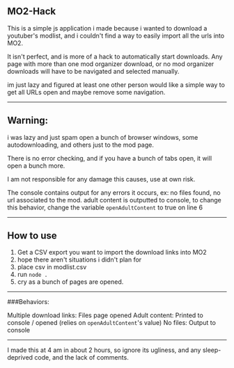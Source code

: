 ## MO2-Hack

This is a simple js  application i made because i wanted to download a youtuber's modlist,
and i couldn't find a way to easily import all the urls into MO2.

It isn't perfect, and is more of a hack to automatically start downloads.
Any page with more than one mod organizer download, or no mod organizer downloads will have to be navigated and selected manually.

im just lazy and figured at least one other person would like a simple way to get all URLs open and maybe remove some navigation.
***
## Warning:
i was lazy and just spam open a bunch of browser windows, some autodownloading, and others just to the mod page.

There is no error checking, and if you have a bunch of tabs open, it will open a bunch more.

I am not responsible for any damage this causes, use at own risk.

The console contains output for any errors it occurs, ex: no files found, no url associated to the mod. adult content is outputted to console, to change this behavior, change the variable ```openAdultContent``` to true on line 6
***
## How to use
1. Get a CSV export you want to import the download links into MO2
2. hope there aren't situations i didn't plan for
3. place csv in modlist.csv
4. run ```node .```
5. cry as a bunch of pages are opened.


***
###Behaviors:

Multiple download links: Files page opened
Adult content: Printed to console / opened (relies on ``openAdultContent``'s value)
No files: Output to console
***

I made this at 4 am in about 2 hours, so ignore its ugliness, and any sleep-deprived code, and the lack of comments.



